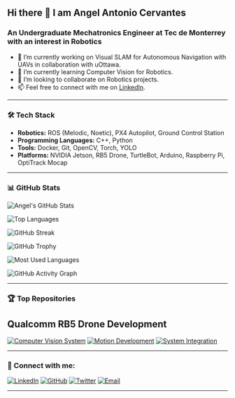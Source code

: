 ## Hi there 👋 I am Angel Antonio Cervantes
### An Undergraduate Mechatronics Engineer at Tec de Monterrey with an interest in Robotics 

- 🔭 I’m currently working on Visual SLAM for Autonomous Navigation with UAVs in collaboration with uOttawa.
- 🌱 I’m currently learning Computer Vision for Robotics.
- 👯 I’m looking to collaborate on Robotics projects.
- 📫 Feel free to connect with me on [LinkedIn](https://www.linkedin.com/in/angelcervant1/).

---

### 🛠️ Tech Stack
- **Robotics:** ROS (Melodic, Noetic), PX4 Autopilot, Ground Control Station
- **Programming Languages:** C++, Python
- **Tools:** Docker, Git, OpenCV, Torch, YOLO
- **Platforms:** NVIDIA Jetson, RB5 Drone, TurtleBot, Arduino, Raspberry Pi, OptiTrack Mocap

---

### 📊 GitHub Stats

![Angel's GitHub Stats](https://github-readme-stats.vercel.app/api?username=angelcervant1&show_icons=true&theme=radical)

![Top Languages](https://github-readme-stats.vercel.app/api/top-langs/?username=angelcervant1&layout=compact&theme=radical)

![GitHub Streak](https://github-readme-streak-stats.herokuapp.com/?user=angelcervant1&theme=radical)

![GitHub Trophy](https://github-profile-trophy.vercel.app/?username=angelcervant1&theme=radical)

![Most Used Languages](https://github-readme-stats.vercel.app/api/top-langs/?username=angelcervant1&langs_count=10&theme=radical&layout=compact)

![GitHub Activity Graph](https://activity-graph.herokuapp.com/graph?username=angelcervant1&theme=react-dark&hide_border=true)

---

### 🏆 Top Repositories
## Qualcomm RB5 Drone Development
<!-- Replace the links and repository names with your actual top repositories -->
[![Computer Vision System](https://github-readme-stats.vercel.app/api/pin/?username=angelcervant1&repo=rb5_vision)](https://github.com/angelcervant1/rb5_vision)
[![Motion Development](https://github-readme-stats.vercel.app/api/pin/?username=angelcervant1&repo=rb5-flight-summer-dev_ws)](https://github.com/angelcervant1/rb5-flight-summer-dev_ws)
[![System Integration](https://github-readme-stats.vercel.app/api/pin/?username=angelcervant1&repo=rb5-jetson_docker)](https://github.com/angelcervant1/rb5-jetson_docker)

---

### 🔗 Connect with me:
[![LinkedIn](https://img.shields.io/badge/-LinkedIn-blue?style=flat&logo=Linkedin&logoColor=white)](https://www.linkedin.com/in/angelcervant1/)
[![GitHub](https://img.shields.io/badge/-GitHub-black?style=flat&logo=github&logoColor=white)](https://github.com/angelcervant1)
[![Twitter](https://img.shields.io/badge/-Twitter-blue?style=flat&logo=Twitter&logoColor=white)](https://twitter.com/your-twitter-handle)
[![Email](https://img.shields.io/badge/-Email-D14836?style=flat&logo=Gmail&logoColor=white)](mailto:angelcervant@hotmail.com)

---

